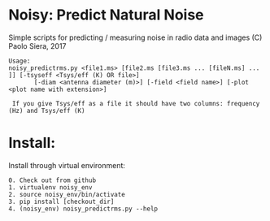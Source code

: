 # Noisy: Predict Natural Noise
Simple scripts for predicting / measuring noise in radio data  and images
(C) Paolo Siera, 2017

```
Usage:
noisy_predictrms.py <file1.ms> [file2.ms [file3.ms ... [fileN.ms] ... ]] [-tsyseff <Tsys/eff (K) OR file>] 
       [-diam <antenna diameter (m)>] [-field <field name>] [-plot <plot name with extension>]

 If you give Tsys/eff as a file it should have two columns: frequency (Hz) and Tsys/eff (K)
```

# Install:
Install through virtual environment:
```
0. Check out from github
1. virtualenv noisy_env
2. source noisy_env/bin/activate
3. pip install [checkout_dir]
4. (noisy_env) noisy_predictrms.py --help
```
